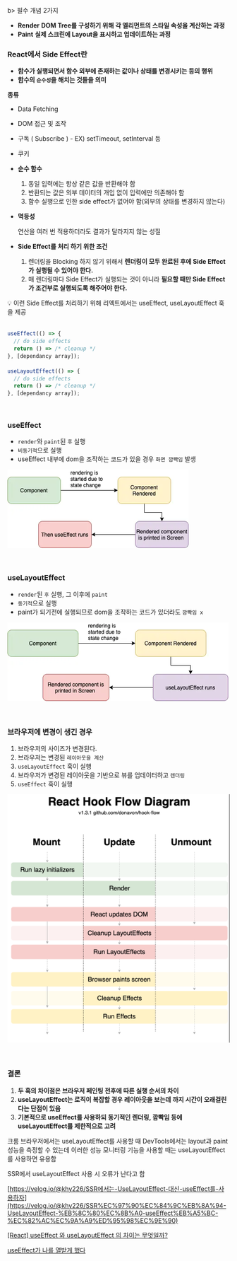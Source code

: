 b> 필수 개념 2가지

- **Render**
  **DOM Tree를 구성하기 위해 각 엘리먼트의 스타일 속성을 계산하는 과정**
- **Paint**
  **실제 스크린에 Layout을 표시하고 업데이트하는 과정**

### React에서 Side Effect란

- **함수가 실행되면서 함수 외부에 존재하는 값이나 상태를 변경시키는 등의 행위**
- **함수의 `순수성`을 해치는 것들을 의미**

**종류**

- Data Fetching
- DOM 접근 및 조작
- 구독 ( Subscribe ) - EX) setTimeout, setInterval 등
- 쿠키

- **순수 함수**
  1. 동일 입력에는 항상 같은 값을 반환해야 함
  2. 반환되는 값은 외부 데이터의 개입 없이 입력에만 의존해야 함
  3. 함수 실행으로 인한 side effect가 없어야 함(외부의 상태를 변경하지 않는다)
- **멱등성**

  연산을 여러 번 적용하더라도 결과가 달라지지 않는 성질

- **Side Effect를 처리 하기 위한 조건**
  1. 렌더링을 Blocking 하지 않기 위해서 **렌더링이 모두 완료된 후에 Side Effect가 실행될 수 있어야 한다.**
  2. 매 렌더링마다 Side Effect가 실행되는 것이 아니라 **필요할 때만 Side Effect가 조건부로 실행되도록 해주어야 한다.**

<aside>
💡 이런 Side Effect를 처리하기 위해 리엑트에서는 useEffect, useLayoutEffect 훅을 제공

</aside>

</br>

```jsx
useEffect(() => {
  // do side effects
  return () => /* cleanup */
}, [dependancy array]);

useLayoutEffect(() => {
  // do side effects
  return () => /* cleanup */
}, [dependancy array]);
```

</br>

### useEffect

- `render`와 `paint`된 `후` 실행
- `비동기적`으로 실행
- useEffect 내부에 dom을 조작하는 코드가 있을 경우 `화면 깜빡임` 발생

![Untitled](../../resources/useEffect_useLayoutEffect/Untitled1.png)

</br>

### useLayoutEffect

- `render`된 `후` 실행, 그 이후에 `paint`
- `동기적`으로 실행
- paint가 되기전에 실행되므로 dom을 조작하는 코드가 있더라도 `깜빡임 x`

![Untitled](../../resources/useEffect_useLayoutEffect/Untitled2.png)

</br>

### 브라우저에 변경이 생긴 경우

1. 브라우저의 사이즈가 변경된다.
2. 브라우저는 변경된 `레이아웃을 계산`
3. `useLayoutEffect` 훅이 실행
4. 브라우저가 변경된 레이아웃을 기반으로 뷰를 업데이터하고 `렌더링`
5. `useEffect` 훅이 실행

![Untitled](../../resources/useEffect_useLayoutEffect/Untitled3.png)

</br>

### **결론**

1. **두 훅의 차이점은 브라우저 페인팅 전후에 따른 실행 순서의 차이**
2. **useLayoutEffect는 로직이 복잡할 경우 레이아웃을 보는데 까지 시간이 오래걸린다는 단점이 있음**
3. **기본적으로 useEffect를 사용하되 동기적인 렌더링, 깜빡임 등에 useLayoutEffect를 제한적으로 고려**

크롬 브라우저에서는 useLayoutEffect를 사용할 때 DevTools에서는 layout과 paint 성능을 측정할 수 있는데 이러한 성능 모니터링 기능을 사용할 때는 useLayoutEffect를 사용하면 유용함

SSR에서 useLayoutEffect 사용 시 오류가 난다고 함

[https://velog.io/@khy226/SSR에서는-UseLayoutEffect-대신-useEffect를-사용하자](https://velog.io/@khy226/SSR%EC%97%90%EC%84%9C%EB%8A%94-UseLayoutEffect-%EB%8C%80%EC%8B%A0-useEffect%EB%A5%BC-%EC%82%AC%EC%9A%A9%ED%95%98%EC%9E%90)

[[React] useEffect 와 useLayoutEffect 의 차이는 무엇일까?](https://medium.com/@jnso5072/react-useeffect-와-uselayouteffect-의-차이는-무엇일까-e1a13adf1cd5)

[useEffect가 나를 열받게 했다](https://iborymagic.tistory.com/140)
